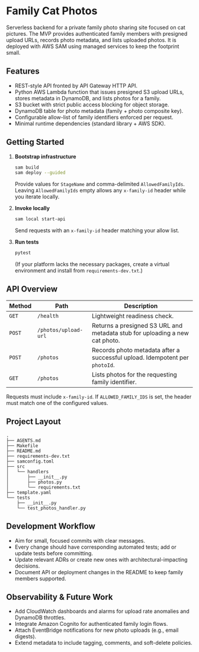 # Family Cat Photos

Serverless backend for a private family photo sharing site focused on cat pictures. The MVP provides authenticated family members with presigned upload URLs, records photo metadata, and lists uploaded photos. It is deployed with AWS SAM using managed services to keep the footprint small.

## Features
- REST-style API fronted by API Gateway HTTP API.
- Python AWS Lambda function that issues presigned S3 upload URLs, stores metadata in DynamoDB, and lists photos for a family.
- S3 bucket with strict public access blocking for object storage.
- DynamoDB table for photo metadata (family + photo composite key).
- Configurable allow-list of family identifiers enforced per request.
- Minimal runtime dependencies (standard library + AWS SDK).

## Getting Started
1. **Bootstrap infrastructure**
   ```bash
   sam build
   sam deploy --guided
   ```
   Provide values for `StageName` and comma-delimited `AllowedFamilyIds`. Leaving `AllowedFamilyIds` empty allows any `x-family-id` header while you iterate locally.

2. **Invoke locally**
   ```bash
   sam local start-api
   ```
   Send requests with an `x-family-id` header matching your allow list.

3. **Run tests**
   ```bash
   pytest
   ```
   (If your platform lacks the necessary packages, create a virtual environment and install from `requirements-dev.txt`.)

## API Overview
| Method | Path | Description |
| --- | --- | --- |
| `GET` | `/health` | Lightweight readiness check. |
| `POST` | `/photos/upload-url` | Returns a presigned S3 URL and metadata stub for uploading a new cat photo. |
| `POST` | `/photos` | Records photo metadata after a successful upload. Idempotent per `photoId`. |
| `GET` | `/photos` | Lists photos for the requesting family identifier. |

Requests must include `x-family-id`. If `ALLOWED_FAMILY_IDS` is set, the header must match one of the configured values.

## Project Layout
```
.
├── AGENTS.md
├── Makefile
├── README.md
├── requirements-dev.txt
├── samconfig.toml
├── src
│   └── handlers
│       ├── __init__.py
│       ├── photos.py
│       └── requirements.txt
├── template.yaml
└── tests
    ├── __init__.py
    └── test_photos_handler.py
```

## Development Workflow
- Aim for small, focused commits with clear messages.
- Every change should have corresponding automated tests; add or update tests before committing.
- Update relevant ADRs or create new ones with architectural-impacting decisions.
- Document API or deployment changes in the README to keep family members supported.

## Observability & Future Work
- Add CloudWatch dashboards and alarms for upload rate anomalies and DynamoDB throttles.
- Integrate Amazon Cognito for authenticated family login flows.
- Attach EventBridge notifications for new photo uploads (e.g., email digests).
- Extend metadata to include tagging, comments, and soft-delete policies.
